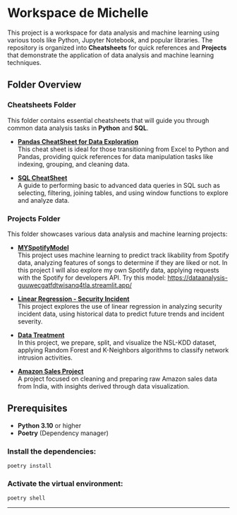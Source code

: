 
# Workspace de Michelle

This project is a workspace for data analysis and machine learning using various tools like Python, Jupyter Notebook, and popular libraries. The repository is organized into  **Cheatsheets**  for quick references and  **Projects**  that demonstrate the application of data analysis and machine learning techniques.


## Folder Overview

### Cheatsheets Folder

This folder contains essential cheatsheets that will guide you through common data analysis tasks in  **Python**  and  **SQL**.

-   **[Pandas CheatSheet for Data Exploration](https://github.com/michellemendezp/DataAnalysis/blob/main/Cheatsheets%20/CheatSheetPandas.ipynb)**  
    This cheat sheet is ideal for those transitioning from Excel to Python and Pandas, providing quick references for data manipulation tasks like indexing, grouping, and cleaning data.
    
-   **[SQL CheatSheet](https://github.com/michellemendezp/DataAnalysis/blob/main/Cheatsheets%20/MySQL_CheatSheet.md)**  
    A guide to performing basic to advanced data queries in SQL  such as selecting, filtering, joining tables, and using window functions to explore and analyze data.
    

### Projects Folder

This folder showcases various data analysis and machine learning projects:

-   **[MYSpotifyModel](Projects_/MySpotifyDATAProject/ReadMESpotify.md)**  
    This project uses machine learning to predict track likability from Spotify data, analyzing features of songs to determine if they are liked or not.
    In this project I will also explore my own Spotify data, applying requests with the Spotify for developers API.
    Try this model: https://dataanalysis-guuwecgatfdtwisanq4tla.streamlit.app/

-   **[Linear Regression - Security Incident](Projects_/LinearRegression-SecurityIncident.ipynb)**  
    This project explores the use of linear regression in analyzing security incident data, using historical data to predict future trends and incident severity.
    
    
-   **[Data Treatment](Projects_/DataTreatment)**  
    In this project, we prepare, split, and visualize the NSL-KDD dataset, applying Random Forest and K-Neighbors algorithms to classify network intrusion activities.
    
-   **[Amazon Sales Project](Projects_/AmazonSales_Project/DataCleaning&Analisis_AmazonMarketplace.ipynb)**  
    A project focused on cleaning and preparing raw Amazon sales data from India, with insights derived through data visualization.
    

## Prerequisites

-   **Python 3.10**  or higher
-   **Poetry**  (Dependency manager)

### Install the dependencies:


    poetry install 

### Activate the virtual environment:


    poetry shell 

----------
